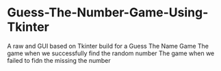 # Guess-The-Number-Game-Using-Tkinter
A raw and GUI based on Tkinter build for a Guess The Name Game
The game when we successfully find the random number
The game when we failed to fidn the missing the number 
